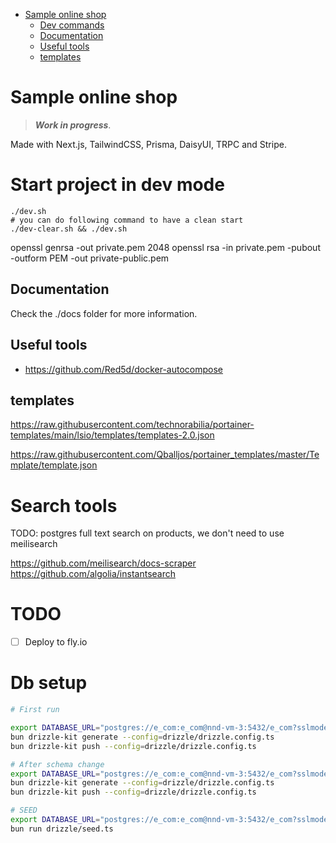 - [Sample online shop](#sample-online-shop)
  - [Dev commands](#dev-commands)
  - [Documentation](#documentation)
  - [Useful tools](#useful-tools)
  - [templates](#templates)

# Sample online shop

> ***Work in progress***.

Made with Next.js, TailwindCSS, Prisma, DaisyUI, TRPC and Stripe.

# Start project in dev mode
```shell
./dev.sh
# you can do following command to have a clean start
./dev-clear.sh && ./dev.sh
```

openssl genrsa -out private.pem 2048
openssl rsa -in private.pem -pubout -outform PEM -out private-public.pem

## Documentation
Check the ./docs folder for more information.

## Useful tools
- https://github.com/Red5d/docker-autocompose

## templates
https://raw.githubusercontent.com/technorabilia/portainer-templates/main/lsio/templates/templates-2.0.json

https://raw.githubusercontent.com/Qballjos/portainer_templates/master/Template/template.json

# Search tools

TODO: postgres full text search on products, we don't need to use meilisearch

https://github.com/meilisearch/docs-scraper
https://github.com/algolia/instantsearch


# TODO
- [ ] Deploy to fly.io

# Db setup

```bash
# First run

export DATABASE_URL="postgres://e_com:e_com@nnd-vm-3:5432/e_com?sslmode=disable"
bun drizzle-kit generate --config=drizzle/drizzle.config.ts
bun drizzle-kit push --config=drizzle/drizzle.config.ts

# After schema change
export DATABASE_URL="postgres://e_com:e_com@nnd-vm-3:5432/e_com?sslmode=disable"
bun drizzle-kit generate --config=drizzle/drizzle.config.ts
bun drizzle-kit push --config=drizzle/drizzle.config.ts

# SEED
export DATABASE_URL="postgres://e_com:e_com@nnd-vm-3:5432/e_com?sslmode=disable"
bun run drizzle/seed.ts

```

